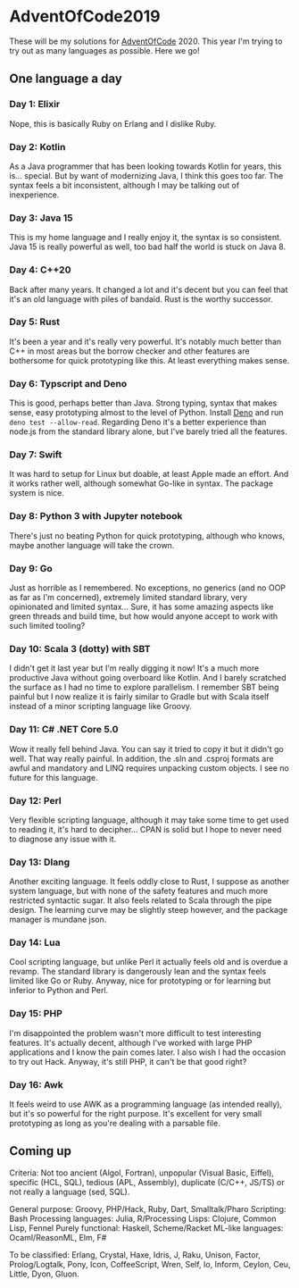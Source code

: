 # AdventOfCode2019

These will be my solutions for [AdventOfCode](https://adventofcode.com/) 2020. This year I'm trying to try out as many languages as possible. Here we go!

## One language a day

### Day 1: Elixir

Nope, this is basically Ruby on Erlang and I dislike Ruby.

### Day 2: Kotlin

As a Java programmer that has been looking towards Kotlin for years, this is... special. But by want of modernizing Java, I think this goes too far. The syntax feels a bit inconsistent, although I may be talking out of inexperience.

### Day 3: Java 15

This is my home language and I really enjoy it, the syntax is so consistent. Java 15 is really powerful as well, too bad half the world is stuck on Java 8.

### Day 4: C++20

Back after many years. It changed a lot and it's decent but you can feel that it's an old language with piles of bandaid. Rust is the worthy successor.

### Day 5: Rust

It's been a year and it's really very powerful. It's notably much better than C++ in most areas but the borrow checker and other features are bothersome for quick prototyping like this. At least everything makes sense.

### Day 6: Typscript and Deno

This is good, perhaps better than Java. Strong typing, syntax that makes sense, easy prototyping almost to the level of Python. Install [Deno](https://deno.land/manual@v1.5.4/getting_started/installation) and run `deno test --allow-read`. Regarding Deno it's a better experience than node.js from the standard library alone, but I've barely tried all the features.

### Day 7: Swift

It was hard to setup for Linux but doable, at least Apple made an effort. And it works rather well, although somewhat Go-like in syntax. The package system is nice.

### Day 8: Python 3 with Jupyter notebook

There's just no beating Python for quick prototyping, although who knows, maybe another language will take the crown.

### Day 9: Go

Just as horrible as I remembered. No exceptions, no generics (and no OOP as far as I'm concerned), extremely limited standard library, very opinionated and limited syntax... Sure, it has some amazing aspects like green threads and build time, but how would anyone accept to work with such limited tooling?

### Day 10: Scala 3 (dotty) with SBT

I didn't get it last year but I'm really digging it now! It's a much more productive Java without going overboard like Kotlin. And I barely scratched the surface as I had no time to explore parallelism. I remember SBT being painful but I now realize it is fairly similar to Gradle but with Scala itself instead of a minor scripting language like Groovy.

### Day 11: C# .NET Core 5.0

Wow it really fell behind Java. You can say it tried to copy it but it didn't go well. That way really painful. In addition, the .sln and .csproj formats are awful and mandatory and LINQ requires unpacking custom objects. I see no future for this language.

### Day 12: Perl

Very flexible scripting language, although it may take some time to get used to reading it, it's hard to decipher... CPAN is solid but I hope to never need to diagnose any issue with it.

### Day 13: Dlang

Another exciting language. It feels oddly close to Rust, I suppose as another system language, but with none of the safety features and much more restricted syntactic sugar. It also feels related to Scala through the pipe design. The learning curve may be slightly steep however, and the package manager is mundane json.

### Day 14: Lua

Cool scripting language, but unlike Perl it actually feels old and is overdue a revamp. The standard library is dangerously lean and the syntax feels limited like Go or Ruby. Anyway, nice for prototyping or for learning but inferior to Python and Perl.

### Day 15: PHP

I'm disappointed the problem wasn't more difficult to test interesting features. It's actually decent, although I've worked with large PHP applications and I know the pain comes later. I also wish I had the occasion to try out Hack. Anyway, it's still PHP, it can't be that good right?

### Day 16: Awk

It feels weird to use AWK as a programming language (as intended really), but it's so powerful for the right purpose. It's excellent for very small prototyping as long as you're dealing with a parsable file.

## Coming up

Criteria: Not too ancient (Algol, Fortran), unpopular (Visual Basic, Eiffel), specific (HCL, SQL), tedious (APL, Assembly), duplicate (C/C++, JS/TS) or not really a language (sed, SQL).

General purpose: Groovy, PHP/Hack, Ruby, Dart, Smalltalk/Pharo
Scripting: Bash
Processing languages: Julia, R/Processing
Lisps: Clojure, Common Lisp, Fennel
Purely functional: Haskell, Scheme/Racket
ML-like languages: Ocaml/ReasonML, Elm, F#

To be classified: Erlang, Crystal, Haxe, Idris, J, Raku, Unison, Factor, Prolog/Logtalk, Pony, Icon, CoffeeScript, Wren, Self, Io, Inform, Ceylon, Ceu, Little, Dyon, Gluon.
